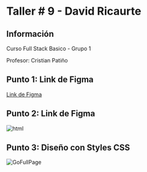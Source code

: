 <h1>Taller # 9 - David Ricaurte</h1>
    <h2>Información</h2>
    <p>Curso Full Stack Basico - Grupo 1</p>
     <p>Profesor: Cristian Patiño</p>
    <h2>Punto 1: Link de Figma</h2>
    <a href="https://www.figma.com/file/9v9J0q0tmjyeBE1n1NknAE/JuanD?type=design&node-id=0-1&t=edqOaUKaao6eKNWR-0">Link de Figma</a>
    <h2>Punto 2: Link de Figma</h2>
    <img src="./public/images/html.png" 
    alt="html">
    <h2>Punto 3: Diseño con Styles CSS</h2>
    <img src="./public/images/GoFullPage.png" 
    alt="GoFullPage">